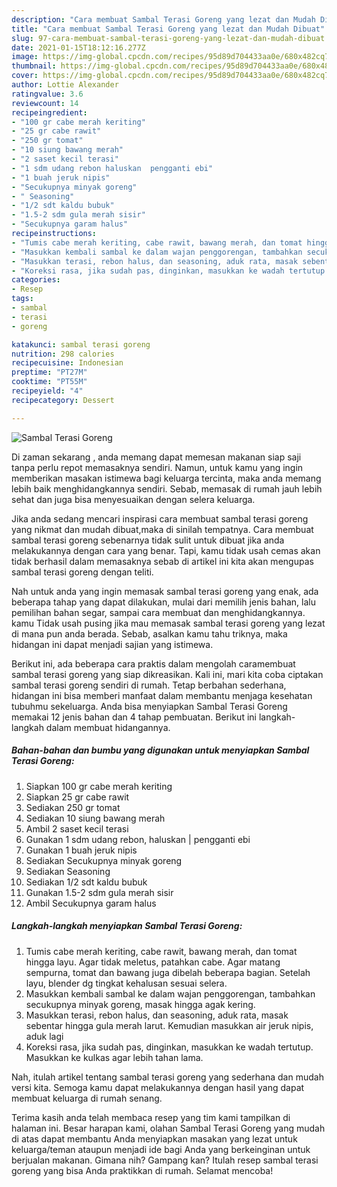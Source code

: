 ```yaml
---
description: "Cara membuat Sambal Terasi Goreng yang lezat dan Mudah Dibuat"
title: "Cara membuat Sambal Terasi Goreng yang lezat dan Mudah Dibuat"
slug: 97-cara-membuat-sambal-terasi-goreng-yang-lezat-dan-mudah-dibuat
date: 2021-01-15T18:12:16.277Z
image: https://img-global.cpcdn.com/recipes/95d89d704433aa0e/680x482cq70/sambal-terasi-goreng-foto-resep-utama.jpg
thumbnail: https://img-global.cpcdn.com/recipes/95d89d704433aa0e/680x482cq70/sambal-terasi-goreng-foto-resep-utama.jpg
cover: https://img-global.cpcdn.com/recipes/95d89d704433aa0e/680x482cq70/sambal-terasi-goreng-foto-resep-utama.jpg
author: Lottie Alexander
ratingvalue: 3.6
reviewcount: 14
recipeingredient:
- "100 gr cabe merah keriting"
- "25 gr cabe rawit"
- "250 gr tomat"
- "10 siung bawang merah"
- "2 saset kecil terasi"
- "1 sdm udang rebon haluskan  pengganti ebi"
- "1 buah jeruk nipis"
- "Secukupnya minyak goreng"
- " Seasoning"
- "1/2 sdt kaldu bubuk"
- "1.5-2 sdm gula merah sisir"
- "Secukupnya garam halus"
recipeinstructions:
- "Tumis cabe merah keriting, cabe rawit, bawang merah, dan tomat hingga layu. Agar tidak meletus, patahkan cabe. Agar matang sempurna, tomat dan bawang juga dibelah beberapa bagian. Setelah layu, blender dg tingkat kehalusan sesuai selera."
- "Masukkan kembali sambal ke dalam wajan penggorengan, tambahkan secukupnya minyak goreng, masak hingga agak kering."
- "Masukkan terasi, rebon halus, dan seasoning, aduk rata, masak sebentar hingga gula merah larut. Kemudian masukkan air jeruk nipis, aduk lagi"
- "Koreksi rasa, jika sudah pas, dinginkan, masukkan ke wadah tertutup. Masukkan ke kulkas agar lebih tahan lama."
categories:
- Resep
tags:
- sambal
- terasi
- goreng

katakunci: sambal terasi goreng 
nutrition: 298 calories
recipecuisine: Indonesian
preptime: "PT27M"
cooktime: "PT55M"
recipeyield: "4"
recipecategory: Dessert

---
```



![Sambal Terasi Goreng](https://img-global.cpcdn.com/recipes/95d89d704433aa0e/680x482cq70/sambal-terasi-goreng-foto-resep-utama.jpg)

Di zaman  sekarang , anda memang dapat memesan makanan siap saji tanpa perlu repot memasaknya sendiri. Namun, untuk kamu yang ingin memberikan masakan istimewa bagi keluarga tercinta, maka anda memang lebih baik menghidangkannya sendiri. Sebab, memasak di rumah jauh lebih sehat dan juga bisa menyesuaikan dengan selera keluarga.

Jika anda sedang mencari inspirasi cara membuat sambal terasi goreng yang nikmat dan mudah dibuat,maka di sinilah tempatnya. Cara membuat sambal terasi goreng  sebenarnya tidak sulit untuk dibuat jika anda melakukannya dengan cara yang benar. Tapi, kamu tidak usah cemas akan tidak berhasil dalam memasaknya 
sebab di artikel ini kita akan mengupas sambal terasi goreng dengan teliti.  



Nah untuk anda yang ingin memasak sambal terasi goreng yang enak, ada beberapa tahap yang dapat dilakukan, mulai dari memilih jenis bahan, lalu pemilihan bahan segar, sampai cara membuat dan menghidangkannya. kamu Tidak usah pusing jika mau memasak sambal terasi goreng yang lezat di mana pun anda berada. Sebab, asalkan kamu  tahu triknya, maka hidangan ini dapat menjadi sajian yang istimewa.

Berikut ini, ada beberapa cara praktis  dalam mengolah caramembuat sambal terasi goreng yang siap dikreasikan. Kali ini, mari kita coba ciptakan sambal terasi goreng sendiri di rumah. Tetap berbahan sederhana, hidangan ini bisa memberi manfaat dalam membantu menjaga kesehatan tubuhmu sekeluarga. Anda bisa menyiapkan Sambal Terasi Goreng memakai 12 jenis bahan dan 4 tahap pembuatan. Berikut ini langkah-langkah dalam membuat hidangannya.

<!--inarticleads1-->

##### Bahan-bahan dan bumbu yang digunakan untuk menyiapkan Sambal Terasi Goreng:

1. Siapkan 100 gr cabe merah keriting
1. Siapkan 25 gr cabe rawit
1. Sediakan 250 gr tomat
1. Sediakan 10 siung bawang merah
1. Ambil 2 saset kecil terasi
1. Gunakan 1 sdm udang rebon, haluskan | pengganti ebi
1. Gunakan 1 buah jeruk nipis
1. Sediakan Secukupnya minyak goreng
1. Sediakan  Seasoning
1. Sediakan 1/2 sdt kaldu bubuk
1. Gunakan 1.5-2 sdm gula merah sisir
1. Ambil Secukupnya garam halus




<!--inarticleads2-->

##### Langkah-langkah menyiapkan Sambal Terasi Goreng:

1. Tumis cabe merah keriting, cabe rawit, bawang merah, dan tomat hingga layu. Agar tidak meletus, patahkan cabe. Agar matang sempurna, tomat dan bawang juga dibelah beberapa bagian. Setelah layu, blender dg tingkat kehalusan sesuai selera.
1. Masukkan kembali sambal ke dalam wajan penggorengan, tambahkan secukupnya minyak goreng, masak hingga agak kering.
1. Masukkan terasi, rebon halus, dan seasoning, aduk rata, masak sebentar hingga gula merah larut. Kemudian masukkan air jeruk nipis, aduk lagi
1. Koreksi rasa, jika sudah pas, dinginkan, masukkan ke wadah tertutup. Masukkan ke kulkas agar lebih tahan lama.




Nah, itulah artikel tentang  sambal terasi goreng  yang sederhana dan mudah versi kita. Semoga kamu dapat melakukannya dengan hasil yang dapat membuat keluarga di rumah senang. 

Terima kasih anda telah membaca resep yang tim kami tampilkan di halaman ini. Besar harapan kami, olahan  Sambal Terasi Goreng yang mudah di atas dapat membantu Anda menyiapkan masakan yang lezat untuk keluarga/teman ataupun menjadi ide bagi Anda yang berkeinginan untuk berjualan makanan. Gimana nih? Gampang kan? Itulah resep sambal terasi goreng yang bisa Anda praktikkan di rumah. Selamat mencoba!

